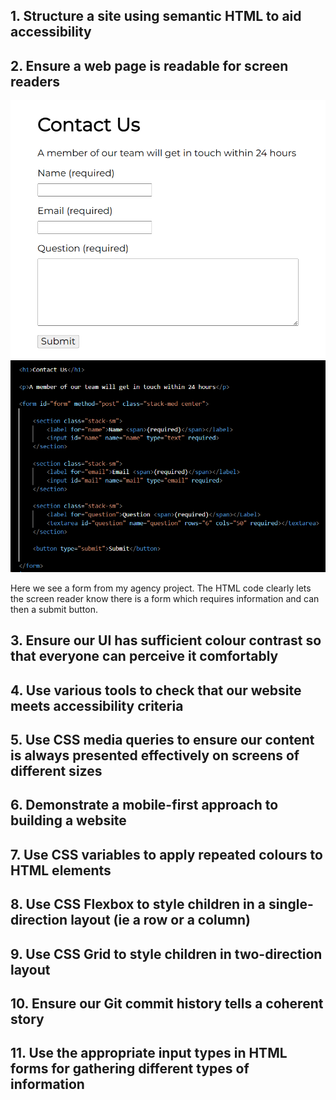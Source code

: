## 1. Structure a site using semantic HTML to aid accessibility
## 2. Ensure a web page is readable for screen readers
![Screenshot of a simple form on a web page](/photos/html-form.png)
![Screenshot of code with semantic elements making clear what each part of the fomr is](/photos/code-form.png)

Here we see a form from my agency project. The HTML code clearly lets the screen reader know there is a form which requires information and can then a submit button.


## 3. Ensure our UI has sufficient colour contrast so that everyone can perceive it comfortably

## 4. Use various tools to check that our website meets accessibility criteria

## 5. Use CSS media queries to ensure our content is always presented effectively on screens of different sizes

## 6. Demonstrate a mobile-first approach to building a website

## 7. Use CSS variables to apply repeated colours to HTML elements

## 8. Use CSS Flexbox to style children in a single-direction layout (ie a row or a column)

## 9. Use CSS Grid to style children in two-direction layout

## 10. Ensure our Git commit history tells a coherent story

## 11. Use the appropriate input types in HTML forms for gathering different types of information

